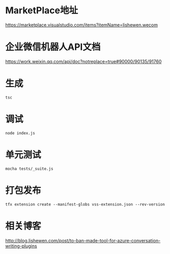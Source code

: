 # MarketPlace地址
https://marketplace.visualstudio.com/items?itemName=lishewen.wecom

# 企业微信机器人API文档
https://work.weixin.qq.com/api/doc?notreplace=true#90000/90135/91760

# 生成
```
tsc
```

# 调试
```
node index.js
```

# 单元测试
```
mocha tests/_suite.js
```

# 打包发布
```
tfx extension create --manifest-globs vss-extension.json --rev-version
```

# 相关博客
http://blog.lishewen.com/post/to-ban-made-tool-for-azure-conversation-writing-plugins